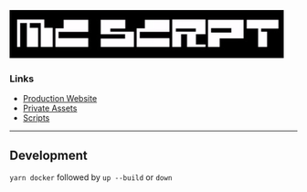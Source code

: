 ![](static/images/logo-static.jpg)

### Links

- [Production Website](https://mc.scrpt.live)
- [Private Assets](/private)
- [Scripts](/src/scripts)

---

## Development

`yarn docker` followed by `up --build` or `down`
